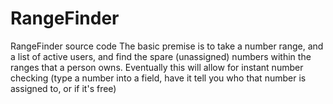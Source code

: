 # RangeFinder
RangeFinder source code
The basic premise is to take a number range, and a list of active users, and find the spare (unassigned) numbers within the ranges that a person owns. Eventually this will allow for instant number checking (type a number into a field, have it tell you who that number is assigned to, or if it's free)
